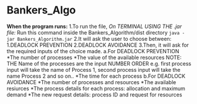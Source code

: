# Bankers_Algo

**When the program runs:**
1.To run the file,
        *On TERMINAL USING THE .jar file:*
		Run this command inside the Bankers_Algorithm/dist directory
		```
		java -jar Bankers_Algorithm.jar
		```
2.It will ask the user to choose between:
        1.DEADLOCK PREVENTION
    	2.DEADLOCK AVOIDANCE
3.Then, it will ask for the required inputs of the choice made.
    	a.For DEADLOCK PREVENTION
		*The number of processes
		*The value of the available resources
			NOTE: THE Name of the processes are the input NUMBER ORDER e.g. first process input will take the name of Process 1, second process input will take the name Process 2 and so on.. 
		*The time for each process
    	b.For DEADLOCK AVOIDANCE
		*The number of processes and resources
		*The available resiurces
		*The process details for each process: allocation and maximum demand
		*The new request details: process ID and request for resources

